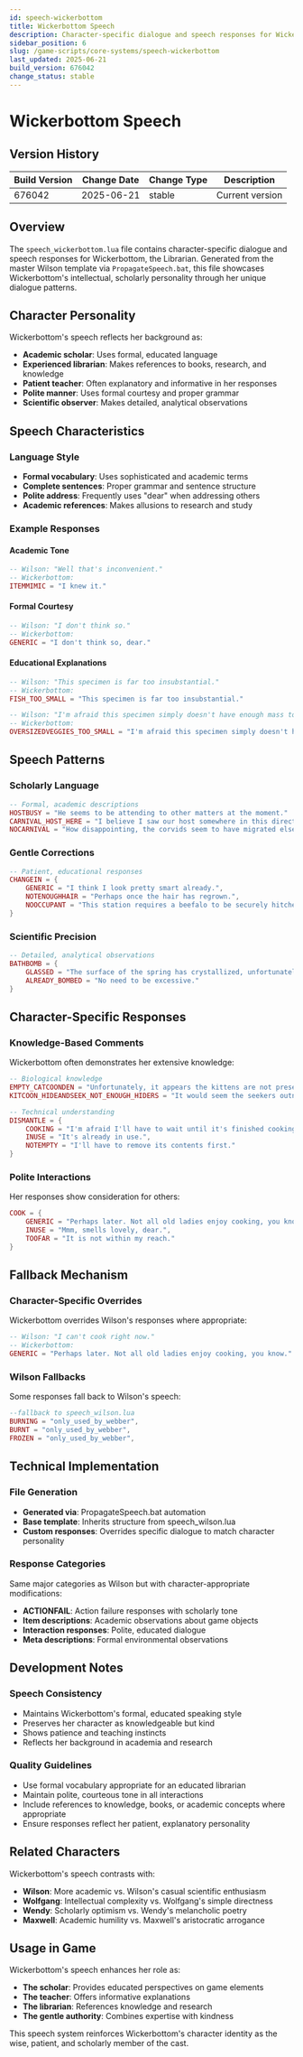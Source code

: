 ```yaml
---
id: speech-wickerbottom
title: Wickerbottom Speech
description: Character-specific dialogue and speech responses for Wickerbottom, the Librarian
sidebar_position: 6
slug: /game-scripts/core-systems/speech-wickerbottom
last_updated: 2025-06-21
build_version: 676042
change_status: stable
---
```


# Wickerbottom Speech

## Version History
| Build Version | Change Date | Change Type | Description |
|---|----|----|----|
| 676042 | 2025-06-21 | stable | Current version |

## Overview

The `speech_wickerbottom.lua` file contains character-specific dialogue and speech responses for Wickerbottom, the Librarian. Generated from the master Wilson template via `PropagateSpeech.bat`, this file showcases Wickerbottom's intellectual, scholarly personality through her unique dialogue patterns.

## Character Personality

Wickerbottom's speech reflects her background as:
- **Academic scholar**: Uses formal, educated language
- **Experienced librarian**: Makes references to books, research, and knowledge
- **Patient teacher**: Often explanatory and informative in her responses
- **Polite manner**: Uses formal courtesy and proper grammar
- **Scientific observer**: Makes detailed, analytical observations

## Speech Characteristics

### Language Style
- **Formal vocabulary**: Uses sophisticated and academic terms
- **Complete sentences**: Proper grammar and sentence structure
- **Polite address**: Frequently uses "dear" when addressing others
- **Academic references**: Makes allusions to research and study

### Example Responses

#### Academic Tone
```lua
-- Wilson: "Well that's inconvenient."
-- Wickerbottom:
ITEMMIMIC = "I knew it."
```

#### Formal Courtesy
```lua
-- Wilson: "I don't think so."
-- Wickerbottom:
GENERIC = "I don't think so, dear."
```

#### Educational Explanations
```lua
-- Wilson: "This specimen is far too insubstantial."
-- Wickerbottom:
FISH_TOO_SMALL = "This specimen is far too insubstantial."

-- Wilson: "I'm afraid this specimen simply doesn't have enough mass to compete."
-- Wickerbottom:
OVERSIZEDVEGGIES_TOO_SMALL = "I'm afraid this specimen simply doesn't have enough mass to compete."
```

## Speech Patterns

### Scholarly Language
```lua
-- Formal, academic descriptions
HOSTBUSY = "He seems to be attending to other matters at the moment."
CARNIVAL_HOST_HERE = "I believe I saw our host somewhere in this direction."
NOCARNIVAL = "How disappointing, the corvids seem to have migrated elsewhere."
```

### Gentle Corrections
```lua
-- Patient, educational responses
CHANGEIN = {
    GENERIC = "I think I look pretty smart already.",
    NOTENOUGHHAIR = "Perhaps once the hair has regrown.",
    NOOCCUPANT = "This station requires a beefalo to be securely hitched before I can proceed any further."
}
```

### Scientific Precision
```lua
-- Detailed, analytical observations
BATHBOMB = {
    GLASSED = "The surface of the spring has crystallized, unfortunately.",
    ALREADY_BOMBED = "No need to be excessive."
}
```

## Character-Specific Responses

### Knowledge-Based Comments
Wickerbottom often demonstrates her extensive knowledge:
```lua
-- Biological knowledge
EMPTY_CATCOONDEN = "Unfortunately, it appears the kittens are not present."
KITCOON_HIDEANDSEEK_NOT_ENOUGH_HIDERS = "It would seem the seekers outnumber the kittens."

-- Technical understanding
DISMANTLE = {
    COOKING = "I'm afraid I'll have to wait until it's finished cooking.",
    INUSE = "It's already in use.",
    NOTEMPTY = "I'll have to remove its contents first."
}
```

### Polite Interactions
Her responses show consideration for others:
```lua
COOK = {
    GENERIC = "Perhaps later. Not all old ladies enjoy cooking, you know.",
    INUSE = "Mmm, smells lovely, dear.",
    TOOFAR = "It is not within my reach."
}
```

## Fallback Mechanism

### Character-Specific Overrides
Wickerbottom overrides Wilson's responses where appropriate:
```lua
-- Wilson: "I can't cook right now."
-- Wickerbottom: 
GENERIC = "Perhaps later. Not all old ladies enjoy cooking, you know."
```

### Wilson Fallbacks
Some responses fall back to Wilson's speech:
```lua
--fallback to speech_wilson.lua
BURNING = "only_used_by_webber",
BURNT = "only_used_by_webber",
FROZEN = "only_used_by_webber",
```

## Technical Implementation

### File Generation
- **Generated via**: PropagateSpeech.bat automation
- **Base template**: Inherits structure from speech_wilson.lua
- **Custom responses**: Overrides specific dialogue to match character personality

### Response Categories
Same major categories as Wilson but with character-appropriate modifications:
- **ACTIONFAIL**: Action failure responses with scholarly tone
- **Item descriptions**: Academic observations about game objects
- **Interaction responses**: Polite, educated dialogue
- **Meta descriptions**: Formal environmental observations

## Development Notes

### Speech Consistency
- Maintains Wickerbottom's formal, educated speaking style
- Preserves her character as knowledgeable but kind
- Shows patience and teaching instincts
- Reflects her background in academia and research

### Quality Guidelines
- Use formal vocabulary appropriate for an educated librarian
- Maintain polite, courteous tone in all interactions
- Include references to knowledge, books, or academic concepts where appropriate
- Ensure responses reflect her patient, explanatory personality

## Related Characters

Wickerbottom's speech contrasts with:
- **Wilson**: More academic vs. Wilson's casual scientific enthusiasm
- **Wolfgang**: Intellectual complexity vs. Wolfgang's simple directness  
- **Wendy**: Scholarly optimism vs. Wendy's melancholic poetry
- **Maxwell**: Academic humility vs. Maxwell's aristocratic arrogance

## Usage in Game

Wickerbottom's speech enhances her role as:
- **The scholar**: Provides educated perspectives on game elements
- **The teacher**: Offers informative explanations
- **The librarian**: References knowledge and research
- **The gentle authority**: Combines expertise with kindness

This speech system reinforces Wickerbottom's character identity as the wise, patient, and scholarly member of the cast.
